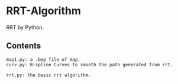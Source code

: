 # RRT-Algorithm
RRT by Python.

Contents
--
    map1.py: a .bmp file of map.
    curv.py: B-spline Curves to smooth the path generated from rrt.
      
    rrt.py: the basic rrt algorithm.
    
